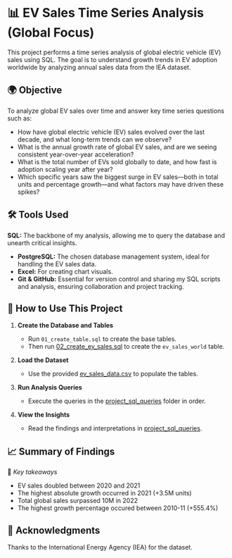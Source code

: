 # 📊 EV Sales Time Series Analysis (Global Focus)

This project performs a time series analysis of global electric vehicle (EV) sales using SQL. The goal is to understand growth trends in EV adoption worldwide by analyzing annual sales data from the IEA dataset.

## 🌍 Objective

To analyze global EV sales over time and answer key time series questions such as:

- How have global electric vehicle (EV) sales evolved over the last decade, and what long-term trends can we observe?
- What is the annual growth rate of global EV sales, and are we seeing consistent year-over-year acceleration?
- What is the total number of EVs sold globally to date, and how fast is adoption scaling year after year?
- Which specific years saw the biggest surge in EV sales—both in total units and percentage growth—and what factors may have driven these spikes?

## 🛠️ Tools Used

**SQL:** The backbone of my analysis, allowing me to query the database and unearth critical insights.

- **PostgreSQL:** The chosen database management system, ideal for handling the EV sales data.
- **Excel:** For creating chart visuals.
- **Git & GitHub:** Essential for version control and sharing my SQL scripts and analysis, ensuring collaboration and project tracking.

## 🧪 How to Use This Project

1. **Create the Database and Tables**

   - Run `01_create_table.sql` to create the base tables.
   - Then run [02_create_ev_sales.sql](./sql/02_create_ev_sales.sql) to create the `ev_sales_world` table.

2. **Load the Dataset**

   - Use the provided [ev_sales_data.csv](./dataset/ev_sales_data.csv) to populate the tables.

3. **Run Analysis Queries**

   - Execute the queries in the [project_sql_queries](./project_sql_queries/) folder in order.

4. **View the Insights**
   - Read the findings and interpretations in [project_sql_queries](./project_sql_queries/).

## 📈 Summary of Findings

📝 _Key takeaways_

- EV sales doubled between 2020 and 2021
- The highest absolute growth occurred in 2021 (+3.5M units)
- Total global sales surpassed 10M in 2022
- The highest growth percentage occured between 2010-11 (+555.4%)

## 🤝 Acknowledgments

Thanks to the International Energy Agency (IEA) for the dataset.

